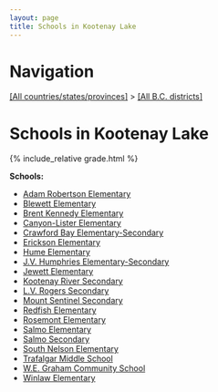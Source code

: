 ```yaml
---
layout: page
title: Schools in Kootenay Lake
---
```

# Navigation

[[All countries/states/provinces]](../..) > [[All B.C. districts]](..)

# Schools in Kootenay Lake

{% include_relative grade.html %}

**Schools:**

- [Adam Robertson Elementary](Adam_Robertson_Elementary.md)
- [Blewett Elementary](Blewett_Elementary.md)
- [Brent Kennedy Elementary](Brent_Kennedy_Elementary.md)
- [Canyon-Lister Elementary](Canyon-Lister_Elementary.md)
- [Crawford Bay Elementary-Secondary](Crawford_Bay_Elementary-Secondary.md)
- [Erickson Elementary](Erickson_Elementary.md)
- [Hume Elementary](Hume_Elementary.md)
- [J.V. Humphries Elementary-Secondary](J.V._Humphries_Elementary-Secondary.md)
- [Jewett Elementary](Jewett_Elementary.md)
- [Kootenay River Secondary](Kootenay_River_Secondary.md)
- [L.V. Rogers Secondary](L.V._Rogers_Secondary.md)
- [Mount Sentinel Secondary](Mount_Sentinel_Secondary.md)
- [Redfish Elementary](Redfish_Elementary.md)
- [Rosemont Elementary](Rosemont_Elementary.md)
- [Salmo Elementary](Salmo_Elementary.md)
- [Salmo Secondary](Salmo_Secondary.md)
- [South Nelson Elementary](South_Nelson_Elementary.md)
- [Trafalgar Middle School](Trafalgar_Middle_School.md)
- [W.E. Graham Community School](W.E._Graham_Community_School.md)
- [Winlaw Elementary](Winlaw_Elementary.md)
